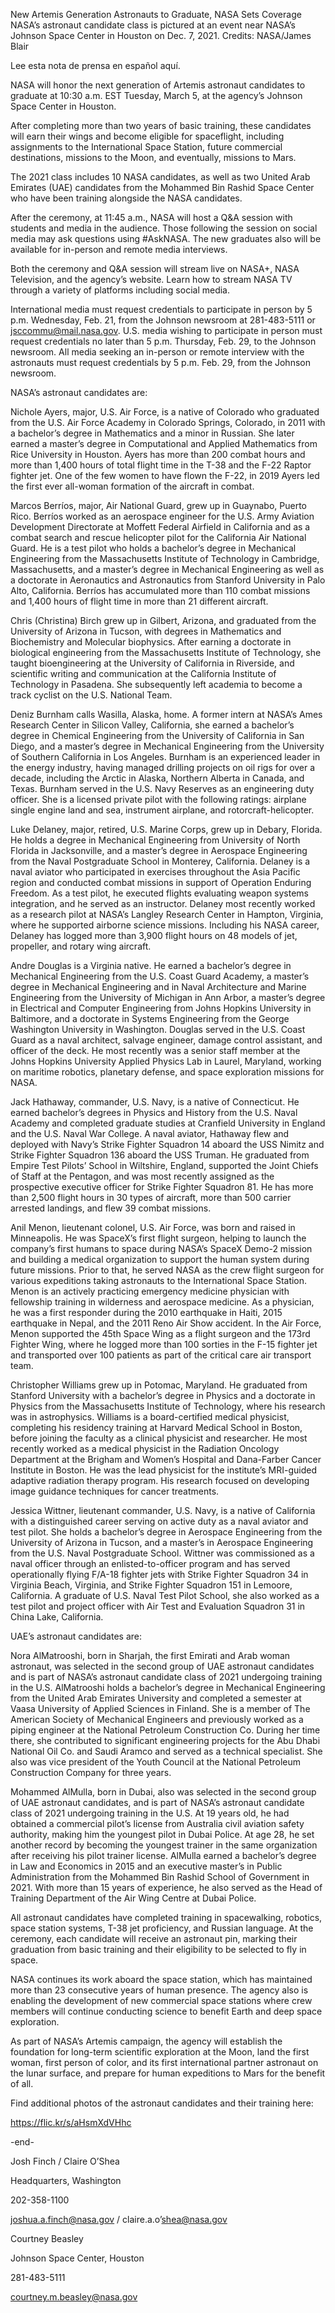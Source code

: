 New Artemis Generation Astronauts to Graduate, NASA Sets Coverage 
 NASA’s astronaut candidate class is pictured at an event near NASA’s Johnson Space Center in Houston on Dec. 7, 2021. Credits: NASA/James Blair

Lee esta nota de prensa en español aquí.

NASA will honor the next generation of Artemis astronaut candidates to graduate at 10:30 a.m. EST Tuesday, March 5, at the agency’s Johnson Space Center in Houston.

After completing more than two years of basic training, these candidates will earn their wings and become eligible for spaceflight, including assignments to the International Space Station, future commercial destinations, missions to the Moon, and eventually, missions to Mars.

The 2021 class includes 10 NASA candidates, as well as two United Arab Emirates (UAE) candidates from the Mohammed Bin Rashid Space Center who have been training alongside the NASA candidates.

After the ceremony, at 11:45 a.m., NASA will host a Q&A session with students and media in the audience. Those following the session on social media may ask questions using #AskNASA. The new graduates also will be available for in-person and remote media interviews.

Both the ceremony and Q&A session will stream live on NASA+, NASA Television, and the agency’s website. Learn how to stream NASA TV through a variety of platforms including social media.

International media must request credentials to participate in person by 5 p.m. Wednesday, Feb. 21, from the Johnson newsroom at 281-483-5111 or jsccommu@mail.nasa.gov. U.S. media wishing to participate in person must request credentials no later than 5 p.m. Thursday, Feb. 29, to the Johnson newsroom. All media seeking an in-person or remote interview with the astronauts must request credentials by 5 p.m. Feb. 29, from the Johnson newsroom.

NASA’s astronaut candidates are:

Nichole Ayers, major, U.S. Air Force, is a native of Colorado who graduated from the U.S. Air Force Academy in Colorado Springs, Colorado, in 2011 with a bachelor’s degree in Mathematics and a minor in Russian. She later earned a master’s degree in Computational and Applied Mathematics from Rice University in Houston. Ayers has more than 200 combat hours and more than 1,400 hours of total flight time in the T-38 and the F-22 Raptor fighter jet. One of the few women to have flown the F-22, in 2019 Ayers led the first ever all-woman formation of the aircraft in combat.

Marcos Berríos, major, Air National Guard, grew up in Guaynabo, Puerto Rico. Berríos worked as an aerospace engineer for the U.S. Army Aviation Development Directorate at Moffett Federal Airfield in California and as a combat search and rescue helicopter pilot for the California Air National Guard. He is a test pilot who holds a bachelor’s degree in Mechanical Engineering from the Massachusetts Institute of Technology in Cambridge, Massachusetts, and a master’s degree in Mechanical Engineering as well as a doctorate in Aeronautics and Astronautics from Stanford University in Palo Alto, California. Berríos has accumulated more than 110 combat missions and 1,400 hours of flight time in more than 21 different aircraft.

Chris (Christina) Birch grew up in Gilbert, Arizona, and graduated from the University of Arizona in Tucson, with degrees in Mathematics and Biochemistry and Molecular biophysics. After earning a doctorate in biological engineering from the Massachusetts Institute of Technology, she taught bioengineering at the University of California in Riverside, and scientific writing and communication at the California Institute of Technology in Pasadena. She subsequently left academia to become a track cyclist on the U.S. National Team.

Deniz Burnham calls Wasilla, Alaska, home. A former intern at NASA’s Ames Research Center in Silicon Valley, California, she earned a bachelor’s degree in Chemical Engineering from the University of California in San Diego, and a master’s degree in Mechanical Engineering from the University of Southern California in Los Angeles. Burnham is an experienced leader in the energy industry, having managed drilling projects on oil rigs for over a decade, including the Arctic in Alaska, Northern Alberta in Canada, and Texas. Burnham served in the U.S. Navy Reserves as an engineering duty officer. She is a licensed private pilot with the following ratings: airplane single engine land and sea, instrument airplane, and rotorcraft-helicopter.

Luke Delaney, major, retired, U.S. Marine Corps, grew up in Debary, Florida. He holds a degree in Mechanical Engineering from University of North Florida in Jacksonville, and a master’s degree in Aerospace Engineering from the Naval Postgraduate School in Monterey, California. Delaney is a naval aviator who participated in exercises throughout the Asia Pacific region and conducted combat missions in support of Operation Enduring Freedom. As a test pilot, he executed flights evaluating weapon systems integration, and he served as an instructor. Delaney most recently worked as a research pilot at NASA’s Langley Research Center in Hampton, Virginia, where he supported airborne science missions. Including his NASA career, Delaney has logged more than 3,900 flight hours on 48 models of jet, propeller, and rotary wing aircraft.

Andre Douglas is a Virginia native. He earned a bachelor’s degree in Mechanical Engineering from the U.S. Coast Guard Academy, a master’s degree in Mechanical Engineering and in Naval Architecture and Marine Engineering from the University of Michigan in Ann Arbor, a master’s degree in Electrical and Computer Engineering from Johns Hopkins University in Baltimore, and a doctorate in Systems Engineering from the George Washington University in Washington. Douglas served in the U.S. Coast Guard as a naval architect, salvage engineer, damage control assistant, and officer of the deck. He most recently was a senior staff member at the Johns Hopkins University Applied Physics Lab in Laurel, Maryland, working on maritime robotics, planetary defense, and space exploration missions for NASA.

Jack Hathaway, commander, U.S. Navy, is a native of Connecticut. He earned bachelor’s degrees in Physics and History from the U.S. Naval Academy and completed graduate studies at Cranfield University in England and the U.S. Naval War College. A naval aviator, Hathaway flew and deployed with Navy’s Strike Fighter Squadron 14 aboard the USS Nimitz and Strike Fighter Squadron 136 aboard the USS Truman. He graduated from Empire Test Pilots’ School in Wiltshire, England, supported the Joint Chiefs of Staff at the Pentagon, and was most recently assigned as the prospective executive officer for Strike Fighter Squadron 81. He has more than 2,500 flight hours in 30 types of aircraft, more than 500 carrier arrested landings, and flew 39 combat missions.

Anil Menon, lieutenant colonel, U.S. Air Force, was born and raised in Minneapolis. He was SpaceX’s first flight surgeon, helping to launch the company’s first humans to space during NASA’s SpaceX Demo-2 mission and building a medical organization to support the human system during future missions. Prior to that, he served NASA as the crew flight surgeon for various expeditions taking astronauts to the International Space Station. Menon is an actively practicing emergency medicine physician with fellowship training in wilderness and aerospace medicine. As a physician, he was a first responder during the 2010 earthquake in Haiti, 2015 earthquake in Nepal, and the 2011 Reno Air Show accident. In the Air Force, Menon supported the 45th Space Wing as a flight surgeon and the 173rd Fighter Wing, where he logged more than 100 sorties in the F-15 fighter jet and transported over 100 patients as part of the critical care air transport team.

Christopher Williams grew up in Potomac, Maryland. He graduated from Stanford University with a bachelor’s degree in Physics and a doctorate in Physics from the Massachusetts Institute of Technology, where his research was in astrophysics. Williams is a board-certified medical physicist, completing his residency training at Harvard Medical School in Boston, before joining the faculty as a clinical physicist and researcher. He most recently worked as a medical physicist in the Radiation Oncology Department at the Brigham and Women’s Hospital and Dana-Farber Cancer Institute in Boston. He was the lead physicist for the institute’s MRI-guided adaptive radiation therapy program. His research focused on developing image guidance techniques for cancer treatments.

Jessica Wittner, lieutenant commander, U.S. Navy, is a native of California with a distinguished career serving on active duty as a naval aviator and test pilot. She holds a bachelor’s degree in Aerospace Engineering from the University of Arizona in Tucson, and a master’s in Aerospace Engineering from the U.S. Naval Postgraduate School. Wittner was commissioned as a naval officer through an enlisted-to-officer program and has served operationally flying F/A-18 fighter jets with Strike Fighter Squadron 34 in Virginia Beach, Virginia, and Strike Fighter Squadron 151 in Lemoore, California. A graduate of U.S. Naval Test Pilot School, she also worked as a test pilot and project officer with Air Test and Evaluation Squadron 31 in China Lake, California.

UAE’s astronaut candidates are:

Nora AlMatrooshi, born in Sharjah, the first Emirati and Arab woman astronaut, was selected in the second group of UAE astronaut candidates and is part of NASA’s astronaut candidate class of 2021 undergoing training in the U.S. AlMatrooshi holds a bachelor’s degree in Mechanical Engineering from the United Arab Emirates University and completed a semester at Vaasa University of Applied Sciences in Finland. She is a member of The American Society of Mechanical Engineers and previously worked as a piping engineer at the National Petroleum Construction Co. During her time there, she contributed to significant engineering projects for the Abu Dhabi National Oil Co. and Saudi Aramco and served as a technical specialist. She also was vice president of the Youth Council at the National Petroleum Construction Company for three years.

Mohammed AlMulla, born in Dubai, also was selected in the second group of UAE astronaut candidates, and is part of NASA’s astronaut candidate class of 2021 undergoing training in the U.S. At 19 years old, he had obtained a commercial pilot’s license from Australia civil aviation safety authority, making him the youngest pilot in Dubai Police. At age 28, he set another record by becoming the youngest trainer in the same organization after receiving his pilot trainer license. AlMulla earned a bachelor’s degree in Law and Economics in 2015 and an executive master’s in Public Administration from the Mohammed Bin Rashid School of Government in 2021. With more than 15 years of experience, he also served as the Head of Training Department of the Air Wing Centre at Dubai Police.

All astronaut candidates have completed training in spacewalking, robotics, space station systems, T-38 jet proficiency, and Russian language. At the ceremony, each candidate will receive an astronaut pin, marking their graduation from basic training and their eligibility to be selected to fly in space.

NASA continues its work aboard the space station, which has maintained more than 23 consecutive years of human presence. The agency also is enabling the development of new commercial space stations where crew members will continue conducting science to benefit Earth and deep space exploration.

As part of NASA’s Artemis campaign, the agency will establish the foundation for long-term scientific exploration at the Moon, land the first woman, first person of color, and its first international partner astronaut on the lunar surface, and prepare for human expeditions to Mars for the benefit of all.

Find additional photos of the astronaut candidates and their training here:

https://flic.kr/s/aHsmXdVHhc

-end-

Josh Finch / Claire O’Shea

Headquarters, Washington

202-358-1100

joshua.a.finch@nasa.gov / claire.a.o’shea@nasa.gov

Courtney Beasley

Johnson Space Center, Houston

281-483-5111

courtney.m.beasley@nasa.gov